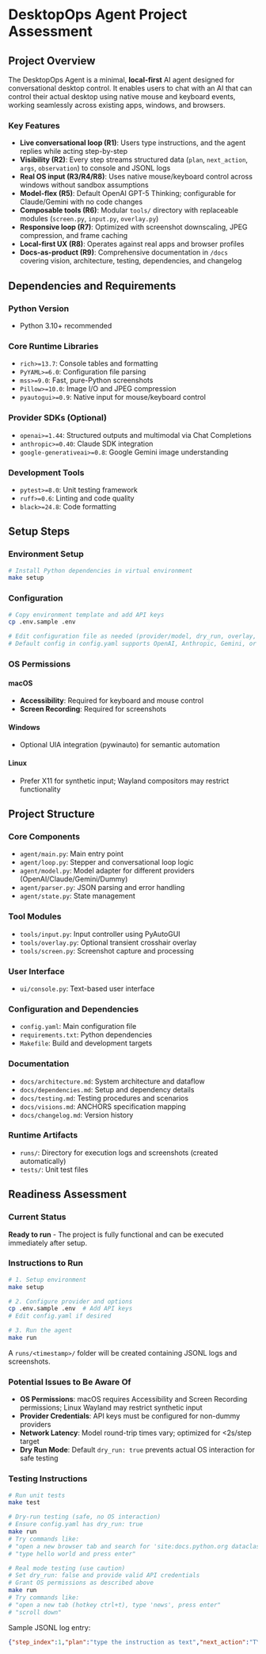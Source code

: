 # DesktopOps Agent Project Assessment

## Project Overview

The DesktopOps Agent is a minimal, **local-first** AI agent designed for conversational desktop control. It enables users to chat with an AI that can control their actual desktop using native mouse and keyboard events, working seamlessly across existing apps, windows, and browsers.

### Key Features
- **Live conversational loop (R1)**: Users type instructions, and the agent replies while acting step-by-step
- **Visibility (R2)**: Every step streams structured data (`plan`, `next_action`, `args`, `observation`) to console and JSONL logs
- **Real OS input (R3/R4/R8)**: Uses native mouse/keyboard control across windows without sandbox assumptions
- **Model-flex (R5)**: Default OpenAI GPT-5 Thinking; configurable for Claude/Gemini with no code changes
- **Composable tools (R6)**: Modular `tools/` directory with replaceable modules (`screen.py`, `input.py`, `overlay.py`)
- **Responsive loop (R7)**: Optimized with screenshot downscaling, JPEG compression, and frame caching
- **Local-first UX (R8)**: Operates against real apps and browser profiles
- **Docs-as-product (R9)**: Comprehensive documentation in `/docs` covering vision, architecture, testing, dependencies, and changelog

## Dependencies and Requirements

### Python Version
- Python 3.10+ recommended

### Core Runtime Libraries
- `rich>=13.7`: Console tables and formatting
- `PyYAML>=6.0`: Configuration file parsing
- `mss>=9.0`: Fast, pure-Python screenshots
- `Pillow>=10.0`: Image I/O and JPEG compression
- `pyautogui>=0.9`: Native input for mouse/keyboard control

### Provider SDKs (Optional)
- `openai>=1.44`: Structured outputs and multimodal via Chat Completions
- `anthropic>=0.40`: Claude SDK integration
- `google-generativeai>=0.8`: Google Gemini image understanding

### Development Tools
- `pytest>=8.0`: Unit testing framework
- `ruff>=0.6`: Linting and code quality
- `black>=24.8`: Code formatting

## Setup Steps

### Environment Setup
```bash
# Install Python dependencies in virtual environment
make setup
```

### Configuration
```bash
# Copy environment template and add API keys
cp .env.sample .env

# Edit configuration file as needed (provider/model, dry_run, overlay, hotkeys)
# Default config in config.yaml supports OpenAI, Anthropic, Gemini, or dummy provider
```

### OS Permissions
#### macOS
- **Accessibility**: Required for keyboard and mouse control
- **Screen Recording**: Required for screenshots

#### Windows
- Optional UIA integration (pywinauto) for semantic automation

#### Linux
- Prefer X11 for synthetic input; Wayland compositors may restrict functionality

## Project Structure

### Core Components
- `agent/main.py`: Main entry point
- `agent/loop.py`: Stepper and conversational loop logic
- `agent/model.py`: Model adapter for different providers (OpenAI/Claude/Gemini/Dummy)
- `agent/parser.py`: JSON parsing and error handling
- `agent/state.py`: State management

### Tool Modules
- `tools/input.py`: Input controller using PyAutoGUI
- `tools/overlay.py`: Optional transient crosshair overlay
- `tools/screen.py`: Screenshot capture and processing

### User Interface
- `ui/console.py`: Text-based user interface

### Configuration and Dependencies
- `config.yaml`: Main configuration file
- `requirements.txt`: Python dependencies
- `Makefile`: Build and development targets

### Documentation
- `docs/architecture.md`: System architecture and dataflow
- `docs/dependencies.md`: Setup and dependency details
- `docs/testing.md`: Testing procedures and scenarios
- `docs/visions.md`: ANCHORS specification mapping
- `docs/changelog.md`: Version history

### Runtime Artifacts
- `runs/`: Directory for execution logs and screenshots (created automatically)
- `tests/`: Unit test files

## Readiness Assessment

### Current Status
**Ready to run** - The project is fully functional and can be executed immediately after setup.

### Instructions to Run
```bash
# 1. Setup environment
make setup

# 2. Configure provider and options
cp .env.sample .env  # Add API keys
# Edit config.yaml if desired

# 3. Run the agent
make run
```

A `runs/<timestamp>/` folder will be created containing JSONL logs and screenshots.

### Potential Issues to Be Aware Of
- **OS Permissions**: macOS requires Accessibility and Screen Recording permissions; Linux Wayland may restrict synthetic input
- **Provider Credentials**: API keys must be configured for non-dummy providers
- **Network Latency**: Model round-trip times vary; optimized for <2s/step target
- **Dry Run Mode**: Default `dry_run: true` prevents actual OS interaction for safe testing

### Testing Instructions
```bash
# Run unit tests
make test

# Dry-run testing (safe, no OS interaction)
# Ensure config.yaml has dry_run: true
make run
# Try commands like:
# "open a new browser tab and search for 'site:docs.python.org dataclass'"
# "type hello world and press enter"

# Real mode testing (use caution)
# Set dry_run: false and provide valid API credentials
# Grant OS permissions as described above
make run
# Try commands like:
# "open a new tab (hotkey ctrl+t), type 'news', press enter"
# "scroll down"
```

Sample JSONL log entry:
```json
{"step_index":1,"plan":"type the instruction as text","next_action":"TYPE","args":{"text":"type hello world"},"say":"Focusing text field and typing your instruction.","observation":"(dry-run) type 'type hello world'","screenshot_path":"runs/20250101T120000/step_0001_20250101T120000.png"}